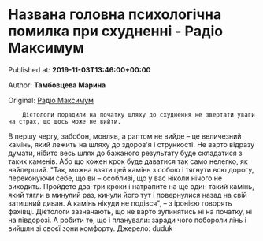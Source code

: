 
# Названа головна психологічна помилка при схудненні - Радіо Максимум

Published at: **2019-11-03T13:46:00+00:00**

Author: **Тамбовцева Марина**

Original: [Радіо Максимум](https://maximum.fm/nazvana-golovna-psihologichna-pomilka-pri-shudnenni_n168983)


        Дієтологи порадили на початку шляху до схуднення не звертати уваги на страх, що щось може не вийти.
      
В першу чергу, забобон, мовляв, а раптом не вийде – це величезний камінь, який лежить на шляху до здоров'я і стрункості.
Не варто відразу думати, нібито весь шлях до бажаного результату буде складатися з таких каменів. Або що кожен крок буде даватися так само нелегко, як найперший. "Так, можна взяти цей камінь з собою і тягнути всю дорогу, переконуючи себе, що ви – особливі, що у вас ніколи нічого не виходить. Пройдете два-три кроки і натрапите на ще один такий камінь, який тягли в минулий раз, кинули його тут і повернулися назад на свій затишний диван. А камінь нікуди не подівся", – з іронією говорять фахівці.
Дієтологи зазначають, що не варто зупинятись ні на початку, ні на півдорозі. А робити те, що і планували: заради чого побороли лінь і вийшли зі своєї зони комфорту.
Джерело: duduk
